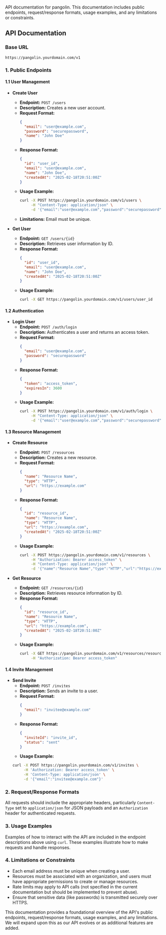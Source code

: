 API documentation for pangolin. This documentation includes public endpoints, request/response formats, usage examples, and any limitations or constraints.

## API Documentation

### Base URL
```
https://pangolin.yourdomain.com/v1
```

### 1. Public Endpoints

#### 1.1 User Management

- **Create User**
  - **Endpoint:** `POST /users`
  - **Description:** Creates a new user account.
  - **Request Format:**
    ```json
    {
      "email": "user@example.com",
      "password": "securepassword",
      "name": "John Doe"
    }
    ```
  - **Response Format:**
    ```json
    {
      "id": "user_id",
      "email": "user@example.com",
      "name": "John Doe",
      "createdAt": "2025-02-18T20:51:00Z"
    }
    ```
  - **Usage Example:**
    ```bash
    curl -X POST https://pangolin.yourdomain.com/v1/users \
         -H "Content-Type: application/json" \
         -d '{"email":"user@example.com","password":"securepassword","name":"John Doe"}'
    ```
  - **Limitations:** Email must be unique.

- **Get User**
  - **Endpoint:** `GET /users/{id}`
  - **Description:** Retrieves user information by ID.
  - **Response Format:**
    ```json
    {
      "id": "user_id",
      "email": "user@example.com",
      "name": "John Doe",
      "createdAt": "2025-02-18T20:51:00Z"
    }
    ```
  - **Usage Example:**
    ```bash
    curl -X GET https://pangolin.yourdomain.com/v1/users/user_id
    ```

#### 1.2 Authentication

- **Login User**
  - **Endpoint:** `POST /auth/login`
  - **Description:** Authenticates a user and returns an access token.
  - **Request Format:**
    ```json
    {
      "email": "user@example.com",
      "password": "securepassword"
    }
    ```
  - **Response Format:**
    ```json
    {
      "token": "access_token",
      "expiresIn": 3600
    }
    ```
  - **Usage Example:**
    ```bash
    curl -X POST https://pangolin.yourdomain.com/v1/auth/login \
         -H "Content-Type: application/json" \
         -d '{"email":"user@example.com","password":"securepassword"}'
    ```

#### 1.3 Resource Management

- **Create Resource**
  - **Endpoint:** `POST /resources`
  - **Description:** Creates a new resource.
  - **Request Format:**
    ```json
    {
      "name": "Resource Name",
      "type": "HTTP",
      "url": "https://example.com"
    }
    ```
  - **Response Format:**
    ```json
    {
      "id": "resource_id",
      "name": "Resource Name",
      "type": "HTTP",
      "url": "https://example.com",
      "createdAt": "2025-02-18T20:51:00Z"
    }
    ```
  - **Usage Example:**
    ```bash
    curl -X POST https://pangolin.yourdomain.com/v1/resources \
         -H "Authorization: Bearer access_token" \
         -H "Content-Type: application/json" \
         -d '{"name":"Resource Name","type":"HTTP","url":"https://example.com"}'
    ```

- **Get Resource**
  - **Endpoint:** `GET /resources/{id}`
  - **Description:** Retrieves resource information by ID.
  - **Response Format:**
    ```json
    {
      "id": "resource_id",
      "name": "Resource Name",
      "type": "HTTP",
      "url": "https://example.com",
      "createdAt": "2025-02-18T20:51:00Z"
    }
    ```
  - **Usage Example:**
    ```bash
    curl -X GET https://pangolin.yourdomain.com/v1/resources/resource_id \
         -H "Authorization: Bearer access_token"
    ```

#### 1.4 Invite Management

- **Send Invite**
  - **Endpoint:** `POST /invites`
  - **Description:** Sends an invite to a user.
  - **Request Format:**
    ```json
    {
      "email": "invitee@example.com"
    }
    ```
  - **Response Format:**
    ```json
    {
      "inviteId": "invite_id",
      "status": "sent"
    }
    ```
  - **Usage Example:**
   ```bash
   curl -X POST https://pangolin.yourdomain.com/v1/invites \
        -H 'Authorization: Bearer access_token' \
        -H 'Content-Type: application/json' \
        -d '{"email":"invitee@example.com"}'
   ```

### 2. Request/Response Formats

All requests should include the appropriate headers, particularly `Content-Type` set to `application/json` for JSON payloads and an `Authorization` header for authenticated requests.

### 3. Usage Examples

Examples of how to interact with the API are included in the endpoint descriptions above using `curl`. These examples illustrate how to make requests and handle responses.

### 4. Limitations or Constraints

- Each email address must be unique when creating a user.
- Resources must be associated with an organization, and users must have appropriate permissions to create or manage resources.
- Rate limits may apply to API calls (not specified in the current documentation but should be implemented to prevent abuse).
- Ensure that sensitive data (like passwords) is transmitted securely over HTTPS.

This documentation provides a foundational overview of the API's public endpoints, request/response formats, usage examples, and any limitations. We will expand upon this as our API evolves or as additional features are added.
